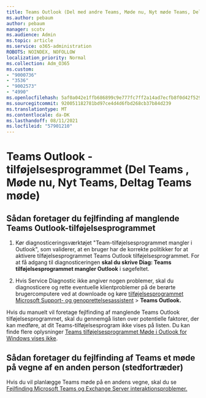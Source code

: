 ```yaml
---
title: Teams Outlook (Del med andre Teams, Møde nu, Nyt møde Teams, Deltag Teams møde)
ms.author: pebaum
author: pebaum
manager: scotv
ms.audience: Admin
ms.topic: article
ms.service: o365-administration
ROBOTS: NOINDEX, NOFOLLOW
localization_priority: Normal
ms.collection: Adm_O365
ms.custom:
- "9000736"
- "3536"
- "9002573"
- "4990"
ms.openlocfilehash: 5af0a042e1ffb686899c9e777fc7ff2a14ad7ecfb8f0d42f529a7ddc449978e6
ms.sourcegitcommit: 920051182781bd97ce4d4d6fbd268cb37b84d239
ms.translationtype: MT
ms.contentlocale: da-DK
ms.lasthandoff: 08/11/2021
ms.locfileid: "57901210"
---
```

# <a name="teams-outlook-add-in-share-to-teams--meet-now-new-teams-meeting-join-teams-meeting"></a>Teams Outlook -tilføjelsesprogrammet (Del Teams , Møde nu, Nyt Teams, Deltag Teams møde)

## <a name="to-troubleshoot-a-missing-teams-outlook-add-in"></a>Sådan foretager du fejlfinding af manglende Teams Outlook-tilføjelsesprogrammet

1. Kør diagnosticeringsværktøjet "Team-tilføjelsesprogrammet mangler i Outlook", som validerer, at en bruger har de korrekte politikker for at aktivere tilføjelsesprogrammet Teams Outlook tilføjelsesprogrammet. For at få adgang til diagnosticeringen **skal du skrive Diag: Teams tilføjelsesprogrammet mangler Outlook** i søgefeltet.

1. Hvis Service Diagnostic ikke angiver nogen problemer, skal du diagnosticere og rette eventuelle klientproblemer på de berørte brugercomputere ved at downloade og køre [tilføjelsesprogrammet Microsoft Support- og genoprettelsesassistent](https://aka.ms/SaRA-TeamsAddInScenario)  >  **Teams Outlook.**

Hvis du manuelt vil foretage fejlfinding af manglende Teams Outlook tilføjelsesprogrammet, skal du gennemgå listen over potentielle faktorer, der kan medføre, at dit Teams-tilføjelsesprogram ikke vises på listen. Du kan finde flere oplysninger [Teams tilføjelsesprogrammet Møde i Outlook for Windows vises ikke](https://docs.microsoft.com/microsoftteams/teams-add-in-for-outlook#teams-meeting-add-in-in-outlook-for-windows-does-not-show).

## <a name="to-troubleshoot-scheduling-a-teams-meeting-on-behalf-of-someone-else-delegate"></a>Sådan foretager du fejlfinding af Teams et møde på vegne af en anden person (stedfortræder)

Hvis du vil planlægge Teams møde på en andens vegne, skal du se [Fejlfinding Microsoft Teams og Exchange Server interaktionsproblemer.](https://docs.microsoft.com/microsoftteams/troubleshoot/known-issues/teams-exchange-interaction-issue)
